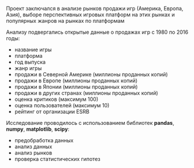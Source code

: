 Проект заключался в анализе рынков продажи игр (Америка, Европа, Азия), выборе перспективных игровых платформ на этих рынках и популярных жанров на рынках по платформам

Анализу подвергались открытые данные о продажах игр с 1980 по 2016 годы:
+ название игры
+ платформа
+ год выпуска
+ жанр игры
+ продажи в Северной Америке (миллионы проданных копий)
+ продажи в Европе (миллионы проданных копий)
+ продажи в Японии (миллионы проданных копий)
+ продажи в других странах (миллионы проданных копий)
+ оценка критиков (максимум 100)
+ оценка пользователей (максимум 10)
+ рейтинг от организации ESRB 

Исследование проводилось с использованием библиотек **pandas**, **numpy**, **matplotlib**, **scipy**:
+ предобработка данных
+ анализ данных
+ анализ рынков
+ проверка статистических гипотез
